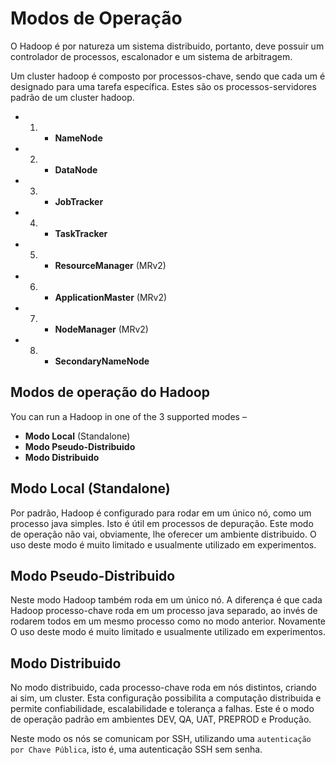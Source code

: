 # Modos de Operação
O Hadoop é por natureza um sistema distribuido, portanto, deve possuir um controlador de processos, escalonador e um sistema de arbitragem.

Um cluster hadoop é composto por processos-chave, sendo que cada um é designado para uma tarefa específica.
Estes são os processos-servidores padrão de um cluster hadoop.

* 1. - **NameNode**
* 2. - **DataNode**
* 3. - **JobTracker**
* 4. - **TaskTracker**
* 5. - **ResourceManager** (MRv2)
* 6. - **ApplicationMaster** (MRv2)
* 7. - **NodeManager** (MRv2)
* 8. - **SecondaryNameNode**

## Modos de operação do Hadoop

You can run a Hadoop in one of the 3 supported modes –

* **Modo Local** (Standalone)
* **Modo Pseudo-Distribuido**
* **Modo Distribuido**

## Modo Local (Standalone)

Por padrão, Hadoop é configurado para rodar em um único nó, como um processo java simples. Isto é útil em processos de depuração. Este modo de operação não vai, obviamente, lhe oferecer um ambiente distribuido. O uso deste modo é muito limitado e usualmente utilizado em experimentos.

## Modo Pseudo-Distribuido

Neste modo Hadoop também roda em um único nó. A diferença é que cada Hadoop processo-chave roda em um processo java separado, ao invés de rodarem todos em um mesmo processo como no modo anterior. Novamente O uso deste modo é muito limitado e usualmente utilizado em experimentos.

## Modo Distribuido

No modo distribuido, cada processo-chave roda em nós distintos, criando ai sim, um cluster. Esta configuração possibilita a computação distribuida e permite confiabilidade, escalabilidade e tolerança a falhas. Este é o modo de operação padrão em ambientes DEV, QA, UAT, PREPROD e Produção.

Neste modo os nós se comunicam por SSH, utilizando uma `autenticação por Chave Pública`, isto é, uma autenticação SSH sem senha.


